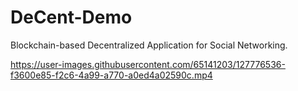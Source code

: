 # DeCent-Demo

Blockchain-based Decentralized Application for Social Networking.

https://user-images.githubusercontent.com/65141203/127776536-f3600e85-f2c6-4a99-a770-a0ed4a02590c.mp4

